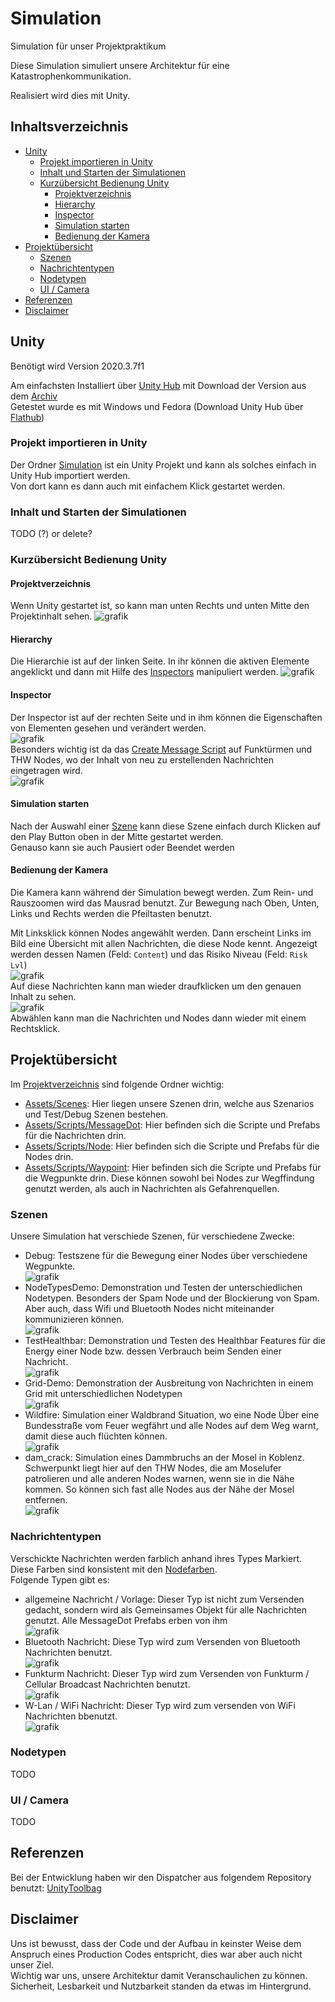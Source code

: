 # Simulation

Simulation für unser Projektpraktikum

Diese Simulation simuliert unsere Architektur für eine Katastrophenkommunikation.

Realisiert wird dies mit Unity.

## Inhaltsverzeichnis
- [Unity](#unity)
  - [Projekt importieren in Unity](#projekt-importieren-in-unity)
  - [Inhalt und Starten der Simulationen](#inhalt-und-starten-der-simulationen)
  - [Kurzübersicht Bedienung Unity](#kurzübersicht-bedienung-unity)
    - [Projektverzeichnis](#projektverzeichnis)
    - [Hierarchy](#hierarchy)
    - [Inspector](#inspector)
    - [Simulation starten](#simulation-starten)
    - [Bedienung der Kamera](#bedienung-der-kamera)
- [Projektübersicht](#projektübersicht)
  - [Szenen](#szenen)
  - [Nachrichtentypen](#nachrichtentypen)
  - [Nodetypen](#nodetypen)
  - [UI / Camera](#ui--camera)
- [Referenzen](#referenzen)
- [Disclaimer](#disclaimer)

## Unity

Benötigt wird Version 2020.3.7f1

Am einfachsten Installiert über [Unity Hub](https://unity.com/download) mit Download der Version aus dem [Archiv](https://unity3d.com/get-unity/download/archive) <br>
Getestet wurde es mit Windows und Fedora (Download Unity Hub über [Flathub](https://flathub.org/apps/details/com.unity.UnityHub))

### Projekt importieren in Unity

Der Ordner [Simulation](/Simulation) ist ein Unity Projekt und kann als solches einfach in Unity Hub importiert werden. <br>
Von dort kann es dann auch mit einfachem Klick gestartet werden.

### Inhalt und Starten der Simulationen

TODO (?) or delete?

### Kurzübersicht Bedienung Unity

#### Projektverzeichnis

Wenn Unity gestartet ist, so kann man unten Rechts und unten Mitte den Projektinhalt sehen.
![grafik](https://user-images.githubusercontent.com/77550792/203961108-56b0486d-4da9-48c0-a593-fba13c2bb564.png)

#### Hierarchy

Die Hierarchie ist auf der linken Seite. In ihr können die aktiven Elemente angeklickt und dann mit Hilfe des [Inspectors](#inspector) manipuliert werden.
![grafik](https://user-images.githubusercontent.com/77550792/204004133-26320d7e-8e7c-467e-ac2b-fa32533f43de.png)

#### Inspector

Der Inspector ist auf der rechten Seite und in ihm können die Eigenschaften von Elementen gesehen und verändert werden. <br>
![grafik](https://user-images.githubusercontent.com/77550792/204005178-814a01ea-0375-44dc-9420-507a64f243b3.png) <br>
Besonders wichtig ist da das [Create Message Script](/Simulation/Assets/Scripts/MessageDot/createMessageScript.cs) auf Funktürmen und THW Nodes, wo der Inhalt von neu zu erstellenden Nachrichten eingetragen wird. <br>
![grafik](https://user-images.githubusercontent.com/77550792/204005076-444dbf61-086a-433c-8ef5-76645faa587a.png)

#### Simulation starten

Nach der Auswahl einer [Szene](#szenen) kann diese Szene einfach durch Klicken auf den Play Button oben in der Mitte gestartet werden. <br>
Genauso kann sie auch Pausiert oder Beendet werden

#### Bedienung der Kamera

Die Kamera kann während der Simulation bewegt werden. Zum Rein- und Rauszoomen wird das Mausrad benutzt. Zur Bewegung nach Oben, Unten, Links und Rechts werden die Pfeiltasten benutzt. <br>

Mit Linksklick können Nodes angewählt werden. Dann erscheint Links im Bild eine Übersicht mit allen Nachrichten, die diese Node kennt. Angezeigt werden dessen Namen (Feld: `Content`) und das Risiko Niveau (Feld: `Risk Lvl`) <br>
![grafik](https://user-images.githubusercontent.com/77550792/204010565-ce781082-3ea3-4177-b833-167d6c248f39.png) <br>
Auf diese Nachrichten kann man wieder draufklicken um den genauen Inhalt zu sehen. <br>
![grafik](https://user-images.githubusercontent.com/77550792/204008882-2b48348a-7b85-4d21-b972-14494995780f.png) <br>
Abwählen kann man die Nachrichten und Nodes dann wieder mit einem Rechtsklick.

## Projektübersicht

Im [Projektverzeichnis](#Projektverzeichnis) sind folgende Ordner wichtig:
- [Assets/Scenes](/Simulation/Assets/Scenes): Hier liegen unsere Szenen drin, welche aus Szenarios und Test/Debug Szenen bestehen.
- [Assets/Scripts/MessageDot](/Simulation/Assets/Scripts/MessageDot): Hier befinden sich die Scripte und Prefabs für die Nachrichten drin.
- [Assets/Scripts/Node](/Simulation/Assets/Scripts/Node): Hier befinden sich die Scripte und Prefabs für die Nodes drin.
- [Assets/Scripts/Waypoint](/Simulation/Assets/Scripts/Waypoint): Hier befinden sich die Scripte und Prefabs für die Wegpunkte drin. Diese können sowohl bei Nodes zur Wegffindung genutzt werden, als auch in Nachrichten als Gefahrenquellen.

### Szenen

Unsere Simulation hat verschiede Szenen, für verschiedene Zwecke:
- Debug: Testszene für die Bewegung einer Nodes über verschiedene Wegpunkte. <br>
![grafik](https://user-images.githubusercontent.com/77550792/203973256-9e9add2a-6d9e-46b7-a92f-930b3b6e62c0.png)
- NodeTypesDemo: Demonstration und Testen der unterschiedlichen Nodetypen. Besonders der Spam Node und der Blockierung von Spam. Aber auch, dass Wifi und Bluetooth Nodes nicht miteinander kommunizieren können. <br>
![grafik](https://user-images.githubusercontent.com/77550792/203973602-309cd4a0-f45b-401d-81e9-20ab09783b77.png)
- TestHealthbar: Demonstration und Testen des Healthbar Features für die Energy einer Node bzw. dessen Verbrauch beim Senden einer Nachricht. <br>
![grafik](https://user-images.githubusercontent.com/77550792/203973781-94a2f001-b5fc-4ff4-b612-8040182dd476.png)
- Grid-Demo: Demonstration der Ausbreitung von Nachrichten in einem Grid mit unterschiedlichen Nodetypen <br>
![grafik](https://user-images.githubusercontent.com/77550792/203974664-62cb31ee-2784-4a4f-a69e-47c3ed774f04.png)
- Wildfire: Simulation einer Waldbrand Situation, wo eine Node Über eine Bundesstraße vom Feuer wegfährt und alle Nodes auf dem Weg warnt, damit diese auch flüchten können. <br>
![grafik](https://user-images.githubusercontent.com/77550792/203975540-55aa9d0f-267c-43fc-b8bb-a130d0c19dcb.png)
- dam_crack: Simulation eines Dammbruchs an der Mosel in Koblenz. Schwerpunkt liegt hier auf den THW Nodes, die am Moselufer patrolieren und alle anderen Nodes warnen, wenn sie in die Nähe kommen. So können sich fast alle Nodes aus der Nähe der Mosel entfernen. <br>
![grafik](https://user-images.githubusercontent.com/77550792/203975033-87139337-008a-4fd0-9063-7d63a5c63df8.png)

### Nachrichtentypen

Verschickte Nachrichten werden farblich anhand ihres Types Markiert. Diese Farben sind konsistent mit den [Nodefarben](#nodetypen). <br>
Folgende Typen gibt es:
- allgemeine Nachricht / Vorlage: Dieser Typ ist nicht zum Versenden gedacht, sondern wird als Gemeinsames Objekt für alle Nachrichten genutzt. Alle MessageDot Prefabs erben von ihm <br>
![grafik](https://user-images.githubusercontent.com/77550792/204012696-e6833cb6-4b36-447c-b15b-87eac8765a76.png)
- Bluetooth Nachricht: Diese Typ wird zum Versenden von Bluetooth Nachrichten benutzt. <br>
![grafik](https://user-images.githubusercontent.com/77550792/204012813-11b239da-9784-4d5c-ad3b-2c6f0351d5dc.png)
- Funkturm Nachricht: Dieser Typ wird zum Versenden von Funkturm / Cellular Broadcast Nachrichten benutzt. <br>
![grafik](https://user-images.githubusercontent.com/77550792/204012248-d1c741bc-91a6-44e7-88ac-91a2f3fac9a9.png)
- W-Lan / WiFi Nachricht: Dieser Typ wird zum versenden von WiFi Nachrichten bbenutzt. <br>
![grafik](https://user-images.githubusercontent.com/77550792/204012503-a942d05b-7a4a-483d-8c38-fa17323b3cc5.png)


### Nodetypen

TODO

### UI / Camera

TODO

## Referenzen

Bei der Entwicklung haben wir den Dispatcher aus folgendem Repository benutzt: [UnityToolbag](https://github.com/kellygravelyn/UnityToolbag)

## Disclaimer

Uns ist bewusst, dass der Code und der Aufbau in keinster Weise dem Anspruch eines Production Codes entspricht, dies war aber auch nicht unser Ziel. <br>
Wichtig war uns, unsere Architektur damit Veranschaulichen zu können. Sicherheit, Lesbarkeit und Nutzbarkeit standen da etwas im Hintergrund.

